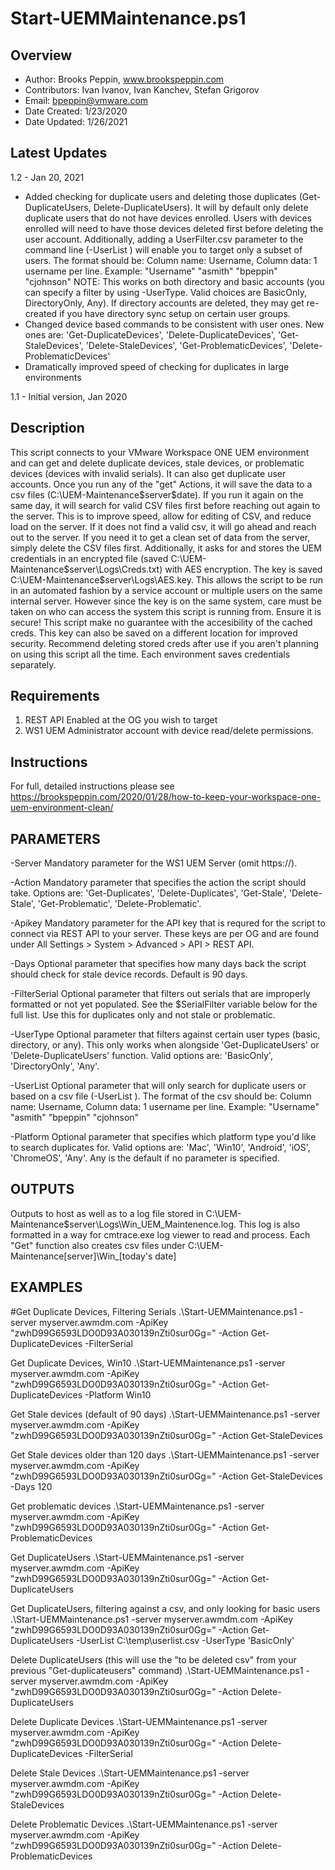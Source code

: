 # Start-UEMMaintenance.ps1

## Overview

* Author: Brooks Peppin, www.brookspeppin.com
* Contributors: Ivan Ivanov, Ivan Kanchev, Stefan Grigorov
* Email: bpeppin@vmware.com
* Date Created: 1/23/2020
* Date Updated: 1/26/2021


## Latest Updates
1.2 - Jan 20, 2021
- Added checking for duplicate users and deleting those duplicates (Get-DuplicateUsers, Delete-DuplicateUsers). It will by default only delete duplicate users that do not have devices enrolled. Users with devices enrolled will need to have those devices
	deleted first before deleting the user account. Additionally, adding a UserFilter.csv parameter to the command line (-UserList <path to csv>) will enable you to target only a subset of users. The format should be:
	Column name: Username, Column data: 1 username per line. Example:
	"Username"
	"asmith"
	"bpeppin"
	"cjohnson"
	NOTE: This works on both directory and basic accounts (you can specify a filter by using -UserType. Valid choices are BasicOnly, DirectoryOnly, Any). If directory accounts are deleted, they may get re-created if you have directory sync setup on certain user groups. 
- Changed device based commands to be consistent with user ones. New ones are:
		'Get-DuplicateDevices', 'Delete-DuplicateDevices', 'Get-StaleDevices', 'Delete-StaleDevices', 'Get-ProblematicDevices', 'Delete-ProblematicDevices'
- Dramatically improved speed of checking for duplicates in large environments


1.1 - Initial version, Jan 2020

## Description
This script connects to your VMware Workspace ONE UEM environment and can get and delete duplicate devices, stale devices, or problematic devices (devices with invalid serials). It can also get duplicate user accounts. Once you run any of the "get" Actions, it will save the data to a csv files (C:\UEM-Maintenance\$server\$date). If you run it again on the same day, it will search for valid CSV files first before reaching out again to the server. This is to improve speed, allow for editing of CSV, and reduce load on the server. If it does not find a valid csv, it will go ahead and reach out to the server. If you need it to get a clean set of data from the server, simply delete the CSV files first. Additionally, it asks for and stores the UEM credentials in an encrypted file (saved C:\UEM-Maintenance\$server\Logs\Creds.txt) with AES encryption. The key is saved C:\UEM-Maintenance\$server\Logs\AES.key. This allows the script to be run in an automated fashion by a service account or  multiple users on the same internal server. However since the key is on the same system, care must be taken on who can access the system this script is running from. Ensure it is secure! This script make no guarantee with the accesibility of the cached creds. This key can also be saved on a different location for improved security.  Recommend deleting stored creds after use if you aren't planning on using this script all the time. Each environment saves credentials separately.

## Requirements
1. REST API Enabled at the OG you wish to target
2. WS1 UEM Administrator account with device read/delete permissions. 

## Instructions

 For full, detailed instructions please see https://brookspeppin.com/2020/01/28/how-to-keep-your-workspace-one-uem-environment-clean/
 
## PARAMETERS
-Server
Mandatory parameter for the WS1 UEM Server (omit https://). 

-Action
Mandatory parameter that specifies the action the script should take. Options are: 'Get-Duplicates', 'Delete-Duplicates', 'Get-Stale', 'Delete-Stale', 'Get-Problematic', 'Delete-Problematic'. 

-Apikey
Mandatory parameter for the API key that is requred for the script to connect via REST API to your server. These keys are per OG and are found under All Settings > System > Advanced > API > REST API.

-Days
Optional parameter that specifies how many days back the script should check for stale device records. Default is 90 days.  

-FilterSerial
Optional parameter that filters out serials that are improperly formatted or not yet populated. See the $SerialFilter variable below for the full list. Use this for duplicates only and not stale or problematic.

-UserType
Optional parameter that filters against certain user types (basic, directory, or any). This only works when alongside 'Get-DuplicateUsers' or 'Delete-DuplicateUsers' function. Valid options are: 'BasicOnly', 'DirectoryOnly', 'Any'.

-UserList
Optional parameter that will only search for duplicate users or based on a csv file (-UserList <path to csv>). The format of the csv should be:
	Column name: Username, Column data: 1 username per line. Example:
	"Username"
	"asmith"
	"bpeppin"
	"cjohnson"

-Platform
	Optional parameter that specifies which platform type you'd like to search duplicates for. Valid options are: 'Mac', 'Win10', 'Android', 'iOS', 'ChromeOS', 'Any'. Any is the default if no parameter is specified. 
 

## OUTPUTS
  Outputs to host as well as to a log file stored in C:\UEM-Maintenance\$server\Logs\Win_UEM_Maintenence.log. This log is also formatted in a way for cmtrace.exe log viewer to read and process. Each "Get" function also creates csv files under C:\UEM-Maintenance\[server]\Win_[today's date]
  
  ## EXAMPLES
  
#Get Duplicate Devices, Filtering Serials
.\Start-UEMMaintenance.ps1 -server myserver.awmdm.com -ApiKey "zwhD99G6593LDO0D93A030139nZti0sur0Gg=" -Action Get-DuplicateDevices -FilterSerial

Get Duplicate Devices, Win10
.\Start-UEMMaintenance.ps1 -server myserver.awmdm.com -ApiKey "zwhD99G6593LDO0D93A030139nZti0sur0Gg=" -Action Get-DuplicateDevices -Platform Win10

Get Stale devices (default of 90 days)
.\Start-UEMMaintenance.ps1 -server myserver.awmdm.com -ApiKey "zwhD99G6593LDO0D93A030139nZti0sur0Gg=" -Action Get-StaleDevices

Get Stale devices older than 120 days
.\Start-UEMMaintenance.ps1 -server myserver.awmdm.com -ApiKey "zwhD99G6593LDO0D93A030139nZti0sur0Gg=" -Action Get-StaleDevices -Days 120

Get problematic devices
.\Start-UEMMaintenance.ps1 -server myserver.awmdm.com -ApiKey "zwhD99G6593LDO0D93A030139nZti0sur0Gg=" -Action Get-ProblematicDevices

Get DuplicateUsers
.\Start-UEMMaintenance.ps1 -server myserver.awmdm.com -ApiKey "zwhD99G6593LDO0D93A030139nZti0sur0Gg=" -Action Get-DuplicateUsers

Get DuplicateUsers, filtering against a csv, and only looking for basic users
.\Start-UEMMaintenance.ps1 -server myserver.awmdm.com -ApiKey "zwhD99G6593LDO0D93A030139nZti0sur0Gg=" -Action Get-DuplicateUsers -UserList C:\temp\userlist.csv -UserType 'BasicOnly'

Delete DuplicateUsers (this will use the "to be deleted csv" from your previous "Get-duplicateusers" command)
.\Start-UEMMaintenance.ps1 -server myserver.awmdm.com -ApiKey "zwhD99G6593LDO0D93A030139nZti0sur0Gg=" -Action Delete-DuplicateUsers

Delete Duplicate Devices
.\Start-UEMMaintenance.ps1 -server myserver.awmdm.com -ApiKey "zwhD99G6593LDO0D93A030139nZti0sur0Gg="  -Action Delete-DuplicateDevices -FilterSerial

Delete Stale Devices
.\Start-UEMMaintenance.ps1 -server myserver.awmdm.com -ApiKey "zwhD99G6593LDO0D93A030139nZti0sur0Gg="  -Action Delete-StaleDevices

Delete Problematic Devices
.\Start-UEMMaintenance.ps1 -server myserver.awmdm.com -ApiKey "zwhD99G6593LDO0D93A030139nZti0sur0Gg="  -Action Delete-ProblematicDevices